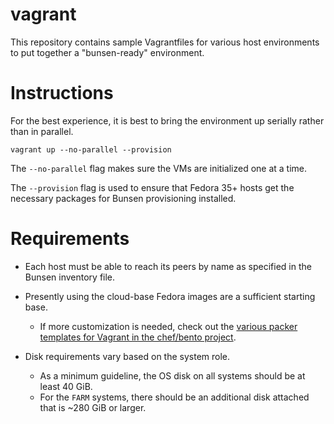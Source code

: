 # vagrant

This repository contains sample Vagrantfiles for various host environments to put together a "bunsen-ready" environment.

# Instructions

For the best experience, it is best to bring the environment up serially rather than in parallel.

`vagrant up --no-parallel --provision`

The `--no-parallel` flag makes sure the VMs are initialized one at a time.

The `--provision` flag is used to ensure that Fedora 35+ hosts get the necessary packages for Bunsen provisioning installed.

# Requirements

- Each host must be able to reach its peers by name as specified in the Bunsen inventory file.

- Presently using the cloud-base Fedora images are a sufficient starting base.
  - If more customization is needed, check out the [various packer templates for Vagrant in the chef/bento project](https://github.com/chef/bento).

- Disk requirements vary based on the system role.
  - As a minimum guideline, the OS disk on all systems should be at least 40 GiB.
  - For the `FARM` systems, there should be an additional disk attached that is ~280 GiB or larger.

